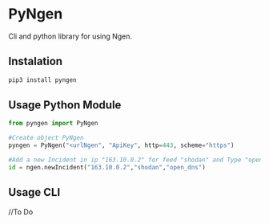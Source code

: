 PyNgen
======

Cli and python library for using Ngen.


Instalation
-----------
```bash
pip3 install pyngen
```

Usage Python Module
-------------------

```python
from pyngen import PyNgen

#Create object PyNgen
pyngen = PyNgen("<urlNgen", "ApiKey", http=443, scheme="https")

#Add a new Incident in ip "163.10.0.2" for feed "shodan" and Type "open_dns"
id = ngen.newIncident("163.10.0.2","shodan","open_dns")
```


Usage CLI
---------

 //To Do

